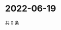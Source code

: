 # 2022-06-19

共 0 条

<!-- BEGIN WEIBO -->
<!-- 最后更新时间 Sun Jun 19 2022 15:14:08 GMT+0800 (China Standard Time) -->

<!-- END WEIBO -->
